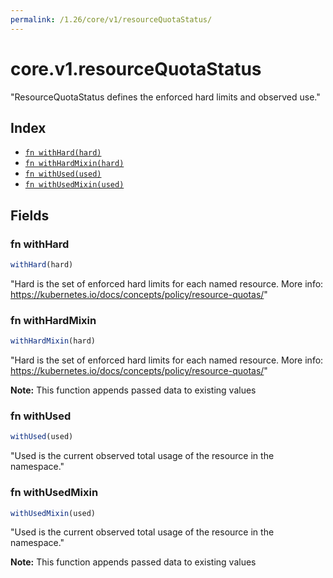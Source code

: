 ```yaml
---
permalink: /1.26/core/v1/resourceQuotaStatus/
---
```


# core.v1.resourceQuotaStatus

"ResourceQuotaStatus defines the enforced hard limits and observed use."

## Index

* [`fn withHard(hard)`](#fn-withhard)
* [`fn withHardMixin(hard)`](#fn-withhardmixin)
* [`fn withUsed(used)`](#fn-withused)
* [`fn withUsedMixin(used)`](#fn-withusedmixin)

## Fields

### fn withHard

```ts
withHard(hard)
```

"Hard is the set of enforced hard limits for each named resource. More info: https://kubernetes.io/docs/concepts/policy/resource-quotas/"

### fn withHardMixin

```ts
withHardMixin(hard)
```

"Hard is the set of enforced hard limits for each named resource. More info: https://kubernetes.io/docs/concepts/policy/resource-quotas/"

**Note:** This function appends passed data to existing values

### fn withUsed

```ts
withUsed(used)
```

"Used is the current observed total usage of the resource in the namespace."

### fn withUsedMixin

```ts
withUsedMixin(used)
```

"Used is the current observed total usage of the resource in the namespace."

**Note:** This function appends passed data to existing values